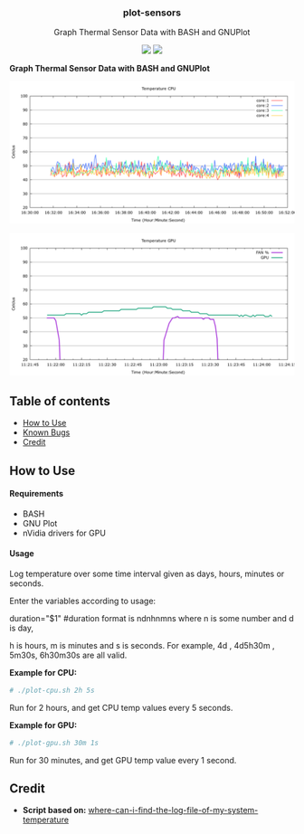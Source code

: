 <h3 align="center">plot-sensors</h3>
<p align="center">Graph Thermal Sensor Data with BASH and GNUPlot</p>

<p align="center">
<img src="https://img.shields.io/github/release/pablomenino/plot-sensors.svg">
<img src="https://img.shields.io/github/license/pablomenino/plot-sensors.svg">
</p>

**Graph Thermal Sensor Data with BASH and GNUPlot**

![ScreenShot](https://raw.githubusercontent.com/pablomenino/plot-sensors/master/examples/cpu.png)

![ScreenShot](https://raw.githubusercontent.com/pablomenino/plot-sensors/master/examples/gpu.png)


## Table of contents

* [How to Use](#how-to-use)
* [Known Bugs](#known-bugs)
* [Credit](#credit)

## <a name="how-to-use">How to Use

#### Requirements

* BASH
* GNU Plot
* nVidia drivers for GPU

#### Usage

Log temperature over some time  interval given as days, hours, minutes or seconds.

Enter the variables according to usage:

duration="$1"  #duration format is  ndnhnmns where n is some number and d is day,

h is hours, m is minutes and s is seconds. For example, 4d , 4d5h30m , 5m30s, 6h30m30s are all valid.

**Example for CPU:**

```bash
# ./plot-cpu.sh 2h 5s
```
Run for 2 hours, and get CPU temp values every 5 seconds.

**Example for GPU:**

```bash
# ./plot-gpu.sh 30m 1s
```

Run for 30 minutes, and get GPU temp value every 1 second.

## <a name="credit">Credit

* **Script based on:** [where-can-i-find-the-log-file-of-my-system-temperature](https://askubuntu.com/questions/96957/where-can-i-find-the-log-file-of-my-system-temperature)
